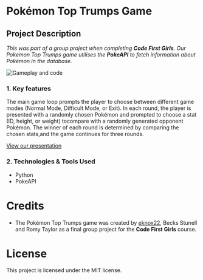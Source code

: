 # Pokémon Top Trumps Game

## Project Description

_This was part of a group project when completing **Code First Girls**. Our Pokemon Top Trumps game utilises the **PokeAPI** to fetch information about Pokémon in the database._

![Gameplay and code](https://github.com/user-attachments/assets/3464008f-3a4e-4062-bd02-b66f9cd8cf04)


### 1. Key features

The main game loop prompts the player to choose between different game modes (Normal Mode, Difficult Mode, or Exit).
In each round, the player is presented with a randomly chosen Pokémon and prompted to choose a stat (ID, height, or weight) tocompare with a randomly generated opponent Pokémon.
The winner of each round is determined by comparing the chosen stats,and the game continues for three rounds.

[View our presentation](https://github.com/user-attachments/files/17682598/Python.Project.-.Pokemon.Top.Trumps.pdf)

### 2. Technologies & Tools Used

- Python
- PokeAPI

# Credits

- The Pokémon Top Trumps game was created by [eknox22](https://github.com/eknox22), Becks Stunell and Romy Taylor as a final group project for the **Code First Girls** course.
# License

This project is licensed under the MIT license.

 

